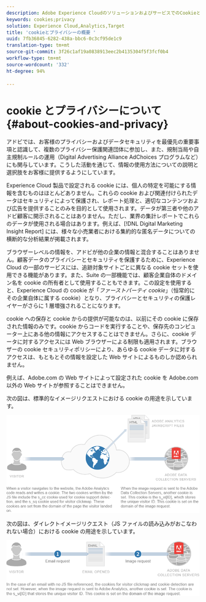 ```yaml
---
description: Adobe Experience CloudのソリューションおよびサービスでのCookieとプライバシーについて説明します。
keywords: cookies;privacy
solution: Experience Cloud,Analytics,Target
title: 'cookieとプライバシーの概要 '
uuid: 7fb36845-6282-438a-bbc6-0c3cf95de1c9
translation-type: tm+mt
source-git-commit: 3f26c1af19a0838913eec2b4135304f5f3fcf0b4
workflow-type: tm+mt
source-wordcount: '332'
ht-degree: 94%

---
```



# cookie とプライバシーについて {#about-cookies-and-privacy}

アドビでは、お客様のプライバシーおよびデータセキュリティを最優先の重要事項と認識して、複数のプライバシー保護関連団体に参加し、また、規制当局や自主規制ルールの運用（Digital Advertising Alliance AdChoices プログラムなど）にも関与しています。こうした活動を通じて、情報の使用方法についての説明と選択肢をお客様に提供するようにしています。

Experience Cloud 製品で設定される cookie には、個人の特定を可能にする情報を含むものはほとんどありません。これらの cookie および関連付けられたデータはセキュリティによって保護され、レポート処理と、適切なコンテンツおよび広告を提供することのみを目的として使用されます。データが第三者や他のアドビ顧客に開示されることはありません。ただし、業界の集計レポートでこれらのデータが使用される場合はあります。例えば、[!DNL Digital Marketing Insight Report] には、様々な小売業者における集約的な匿名データについての横断的な分析結果が掲載されます。

ブラウザーレベルの情報を、アドビが他の企業の情報と混合することはありません。顧客データのプライバシーとセキュリティを保護するために、Experience Cloud の一部のサービスには、追跡対象サイトごとに異なる cookie セットを使用できる機能があります。また、Suite の一部機能では、顧客企業自体のドメイン名を cookie の所有者として使用することもできます。この設定を使用すると、Experience Cloud の cookie が「*ファーストパーティ cookie*」（恒常的にその企業自体に属する cookie）となり、プライバシーとセキュリティの保護レイヤーがさらに 1 層増強されることになります。

cookie への保存と cookie からの提供が可能なのは、以前にその cookie に保存された情報のみです。cookie からコードを実行することや、保存先のコンピューター上にある他の情報にアクセスすることはできません。さらに、cookie データに対するアクセスには Web ブラウザーによる制限も適用されます。ブラウザーの cookie セキュリティポリシーにより、あらゆる cookie データに対するアクセスは、もともとその情報を設定した Web サイトによるものしか認められません。

例えば、Adobe.com の Web サイトによって設定された cookie を Adobe.com 以外の Web サイトが参照することはできません。

次の図は、標準的なイメージリクエストにおける cookie の用途を示しています。

![](assets/CookiesProcessGraphic-01.png)

次の図は、ダイレクトイメージリクエスト（JS ファイルの読み込みがおこなわれない場合）における cookie の用途を示しています。

![](assets/CookiesProcessGraphic2.png)

